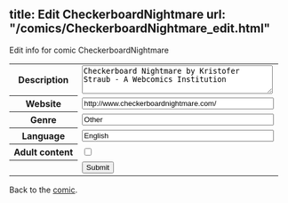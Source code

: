 title: Edit CheckerboardNightmare
url: "/comics/CheckerboardNightmare_edit.html"
---
Edit info for comic CheckerboardNightmare

<form name="comic" action="http://gaepostmail.appspot.com/comic/" method="post">
<table class="comicinfo">
<tr>
<th>Description</th><td><textarea name="description" cols="40" rows="3">Checkerboard Nightmare by Kristofer Straub - A Webcomics Institution</textarea></td>
</tr>
<tr>
<th>Website</th><td><input type="text" name="url" value="http://www.checkerboardnightmare.com/" size="40"/></td>
</tr>
<tr>
<th>Genre</th><td><input type="text" name="genre" value="Other" size="40"/></td>
</tr>
<tr>
<th>Language</th><td><input type="text" name="language" value="English" size="40"/></td>
</tr>
<tr>
<th>Adult content</th><td><input type="checkbox" name="adult" value="adult" /></td>
</tr>
<tr>
<th></th><td>
<input type="hidden" name="comic" value="CheckerboardNightmare" />
<input type="submit" name="submit" value="Submit" />
</td>
</tr>
</table>
</form>

Back to the [comic](CheckerboardNightmare.html).
